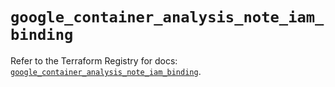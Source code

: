 # `google_container_analysis_note_iam_binding`

Refer to the Terraform Registry for docs: [`google_container_analysis_note_iam_binding`](https://registry.terraform.io/providers/hashicorp/google/6.38.0/docs/resources/container_analysis_note_iam_binding).
